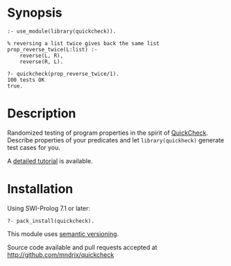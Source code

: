 # Synopsis

    :- use_module(library(quickcheck)).

    % reversing a list twice gives back the same list
    prop_reverse_twice(L:list) :-
        reverse(L, R),
        reverse(R, L).

    ?- quickcheck(prop_reverse_twice/1).
    100 tests OK
    true.


# Description

Randomized testing of program properties in the spirit of [QuickCheck](http://hackage.haskell.org/package/QuickCheck).  Describe properties of your predicates and let `library(quickheck)` generate test cases for you.

A [detailed tutorial](http://blog.ndrix.com/2013/12/quickcheck-for-prolog.html) is available.

# Installation

Using SWI-Prolog 7.1 or later:

    ?- pack_install(quickcheck).

This module uses [semantic versioning](http://semver.org/).

Source code available and pull requests accepted at
http://github.com/mndrix/quickcheck

